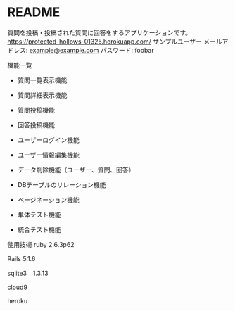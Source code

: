 # README
質問を投稿・投稿された質問に回答をするアプリケーションです。
https://protected-hollows-01325.herokuapp.com/
サンプルユーザー
メールアドレス: example@example.com
パスワード: foobar

機能一覧

* 質問一覧表示機能

* 質問詳細表示機能

* 質問投稿機能

* 回答投稿機能

* ユーザーログイン機能

* ユーザー情報編集機能

* データ削除機能（ユーザー、質問、回答）

* DBテーブルのリレーション機能

* ページネーション機能

* 単体テスト機能

* 統合テスト機能


使用技術
ruby 2.6.3p62

Rails 5.1.6

sqlite3　1.3.13

cloud9

heroku
